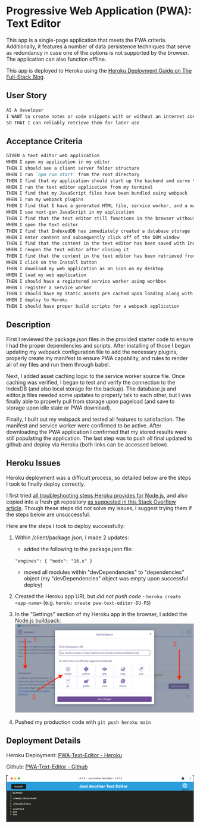# Progressive Web Application (PWA): Text Editor

This app is a single-page application that meets the PWA criteria. Additionally, it features a number of data persistence techniques that serve as redundancy in case one of the options is not supported by the browser. The application can also function offline.

This app is deployed to Heroku using the [Heroku Deployment Guide on The Full-Stack Blog](https://coding-boot-camp.github.io/full-stack/heroku/heroku-deployment-guide).

## User Story

```md
AS A developer
I WANT to create notes or code snippets with or without an internet connection
SO THAT I can reliably retrieve them for later use
```

## Acceptance Criteria

```md
GIVEN a text editor web application
WHEN I open my application in my editor
THEN I should see a client server folder structure
WHEN I run `npm run start` from the root directory
THEN I find that my application should start up the backend and serve the client
WHEN I run the text editor application from my terminal
THEN I find that my JavaScript files have been bundled using webpack
WHEN I run my webpack plugins
THEN I find that I have a generated HTML file, service worker, and a manifest file
WHEN I use next-gen JavaScript in my application
THEN I find that the text editor still functions in the browser without errors
WHEN I open the text editor
THEN I find that IndexedDB has immediately created a database storage
WHEN I enter content and subsequently click off of the DOM window
THEN I find that the content in the text editor has been saved with IndexedDB
WHEN I reopen the text editor after closing it
THEN I find that the content in the text editor has been retrieved from our IndexedDB
WHEN I click on the Install button
THEN I download my web application as an icon on my desktop
WHEN I load my web application
THEN I should have a registered service worker using workbox
WHEN I register a service worker
THEN I should have my static assets pre cached upon loading along with subsequent pages and static assets
WHEN I deploy to Heroku
THEN I should have proper build scripts for a webpack application
```

## Description

First I reviewed the package.json files in the provided starter code to ensure I had the proper dependencies and scripts. After installing of those I began updating my webpack configuration file to add the necessary plugins, properly create my manifest to ensure PWA capability, and rules to render all of my files and run them through babel.

Next, I added asset caching logic to the service worker source file. Once caching was verified, I began to test and verify the connection to the IndexDB (and also local storage for the backup). The database.js and editor.js files needed some updates to properly talk to each other, but I was finally able to properly pull from storage upon pageload (and save to storage upon idle state or PWA download).

Finally, I built out my webpack and tested all features to satisfaction. The manifest and service worker were confirmed to be active. After downloading the PWA application I confirmed that my stored results were still populating the application. The last step was to push all final updated to github and deploy via Heroku (both links can be accessed below).

## Heroku Issues

Heroku deployment was a difficult process, so detailed below are the steps I took to finally deploy correctly.

I first tried [all troubleshooting steps Heroku provides for Node.js](https://devcenter.heroku.com/articles/troubleshooting-node-deploys), and also copied into a fresh git repository [as suggested in this Stack Overflow article](https://stackoverflow.com/questions/65404309/heroku-error-during-git-push-deployment-the-same-version-of-this-code-has-alr/65436551#65436551).
Though these steps did not solve my issues, I suggest trying them if the steps below are unsuccessful.

Here are the steps I took to deploy successfully:

1. Within /client/package.json, I made 2 updates:

   - added the following to the package.json file:

   `"engines": { "node": "16.x" }`

   - moved all modules within "devDependencies" to "dependencies" object (my "devDependencies" object was empty upon successful deploy)

2. Created the Heroku app URL but _did not push code_ - `heroku create <app-name>` (e.g. `heroku create pwa-text-editor-DU-FS`)

3. In the "Settings" section of my Heroku app in the browser, I added the Node.js buildpack:
   ![Node.js buildpack](./Assets/node.js-buildpack.screenshot.png)

4. Pushed my production code with `git push heroku main`

## Deployment Details

Heroku Deployment: [PWA-Text-Editor - Heroku](https://pwa-text-editor-ang.herokuapp.com/)

Github: [PWA-Text-Editor - Github](https://github.com/alexgeis/PWA-Text-Editor)

![Screenshot of J.A.T.E. PWA application](./Assets/JATE-PWA-screenshot.png)
